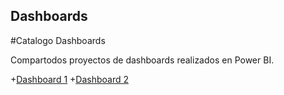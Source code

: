 ## Dashboards
#Catalogo Dashboards

Compartodos proyectos de dashboards realizados en Power BI.

+[Dashboard 1](ElectroMas.pdf)
+[Dashboard 2](Nexo_Planet.pdf)

